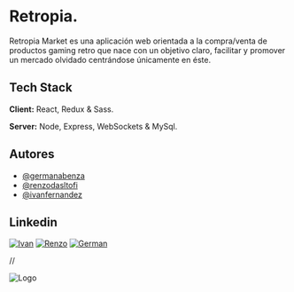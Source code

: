# Retropia.

Retropia Market es una aplicación web orientada a la compra/venta de productos gaming retro que nace con un
objetivo claro, facilitar y promover un mercado olvidado centrándose únicamente en éste.

## Tech Stack

**Client:** React, Redux & Sass.

**Server:** Node, Express, WebSockets & MySql.

## Autores

- [@germanabenza](https://www.github.com/gaber95)
- [@renzodasltofi](https://www.github.com/RenzoDastolfi)
- [@ivanfernandez](https://www.github.com/ivan-gal)

## Linkedin

[![Ivan](http://img.shields.io/badge/Ivan-Fernandez-orange?style=for-the-badge&logo=linkedin)](https://www.linkedin.com/in/ivanfernandezlopez/)
[![Renzo](http://img.shields.io/badge/Renzo-D'Astolfi-orange?style=for-the-badge&logo=linkedin)](https://www.linkedin.com/in/germanabenza/)
[![German](http://img.shields.io/badge/German-Abenza-orange?style=for-the-badge&logo=linkedin)](https://www.linkedin.com/in/renzo-dastolfi/)

//

![Logo](https://svgshare.com/i/YUR.svg)
